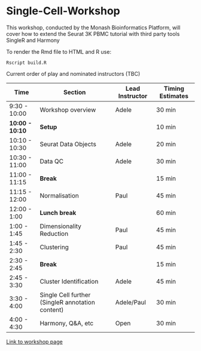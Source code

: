 # Single-Cell-Workshop

This workshop, conducted by the Monash Bioinformatics Platform, will cover how to extend the Seurat 3K PBMC tutorial with third party tools SingleR and Harmony

To render the Rmd file to HTML and R use:

```
Rscript build.R
```

Current order of play and nominated instructors (TBC)

| Time              | Section                                        | Lead Instructor |  Timing Estimates  |
|-------------------| -----------------------------------------------|-----------------|--------------------|
| 9:30 - 10:00      | Workshop overview                              | Adele            | 30 min             |
| **10:00 - 10:10** | **Setup**                                      |                 | 10 min             |
| 10:10 - 10:30     | Seurat Data Objects                            | Adele          | 20 min             |
| 10:30 - 11:00     | Data QC                                        | Adele          | 30 min             |
| 11:00 - 11:15     | **Break**                                      |                 | 15 min             |
| 11:15 - 12:00     | Normalisation                                  | Paul            | 45 min             |
| 12:00 - 1:00      | **Lunch break**                                |                 | 60 min             |
| 1:00 - 1:45       | Dimensionality Reduction                       | Paul            | 45 min             |
| 1:45 - 2:30       | Clustering                                     | Paul            | 45 min             |
| 2:30 - 2:45       | **Break**                                      |                 | 15 min             |
| 2:45 - 3:30       | Cluster Identification                         | Adele          | 45 min             |
| 3:30 - 4:00       | Single Cell further (SingleR annotation content) | Adele/Paul            | 30 min             |
| 4:00 - 4:30       | Harmony, Q&A, etc                 | Open            | 30 min             | See how time goes

[Link to workshop page](https://monashbioinformaticsplatform.github.io/PBMC-Single-Cell-Workshop-2022/)
